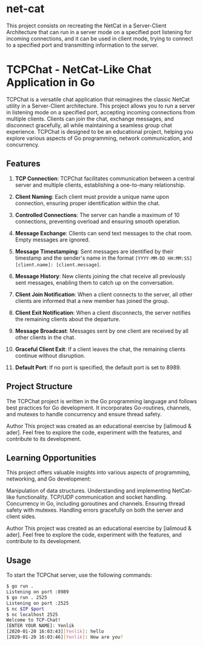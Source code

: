 # net-cat
This project consists on recreating the NetCat in a Server-Client Architecture that can run in a server mode on a specified port listening for incoming connections, and it can be used in client mode, trying to connect to a specified port and transmitting information to the server.
# TCPChat - NetCat-Like Chat Application in Go

TCPChat is a versatile chat application that reimagines the classic NetCat utility in a Server-Client architecture. This project allows you to run a server in listening mode on a specified port, accepting incoming connections from multiple clients. Clients can join the chat, exchange messages, and disconnect gracefully, all while maintaining a seamless group chat experience. TCPChat is designed to be an educational project, helping you explore various aspects of Go programming, network communication, and concurrency.

## Features

1. **TCP Connection**: TCPChat facilitates communication between a central server and multiple clients, establishing a one-to-many relationship.

2. **Client Naming**: Each client must provide a unique name upon connection, ensuring proper identification within the chat.

3. **Controlled Connections**: The server can handle a maximum of 10 connections, preventing overload and ensuring smooth operation.

4. **Message Exchange**: Clients can send text messages to the chat room. Empty messages are ignored.

5. **Message Timestamping**: Sent messages are identified by their timestamp and the sender's name in the format `[YYYY-MM-DD HH:MM:SS][client.name]: [client.message]`.

6. **Message History**: New clients joining the chat receive all previously sent messages, enabling them to catch up on the conversation.

7. **Client Join Notification**: When a client connects to the server, all other clients are informed that a new member has joined the group.

8. **Client Exit Notification**: When a client disconnects, the server notifies the remaining clients about the departure.

9. **Message Broadcast**: Messages sent by one client are received by all other clients in the chat.

10. **Graceful Client Exit**: If a client leaves the chat, the remaining clients continue without disruption.

11. **Default Port**: If no port is specified, the default port is set to 8989.

## Project Structure

The TCPChat project is written in the Go programming language and follows best practices for Go development. It incorporates Go-routines, channels, and mutexes to handle concurrency and ensure thread safety.

Author
This project was created as an educational exercise by [ialimoud & ader]. Feel free to explore the code, experiment with the features, and contribute to its development.
## Learning Opportunities
This project offers valuable insights into various aspects of programming, networking, and Go development:

Manipulation of data structures.
Understanding and implementing NetCat-like functionality.
TCP/UDP communication and socket handling.
Concurrency in Go, including goroutines and channels.
Ensuring thread safety with mutexes.
Handling errors gracefully on both the server and client sides.

Author
This project was created as an educational exercise by [ialimoud & ader]. Feel free to explore the code, experiment with the features, and contribute to its development.


## Usage

To start the TCPChat server, use the following commands:

```sh
$ go run .
Listening on port :8989
$ go run . 2525
Listening on port :2525
$ nc $IP $port
$ nc localhost 2525
Welcome to TCP-Chat!
[ENTER YOUR NAME]: Yenlik
[2020-01-20 16:03:43][Yenlik]: hello
[2020-01-20 16:03:46][Yenlik]: How are you?

